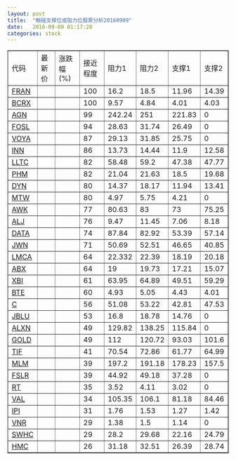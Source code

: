 ```yaml
---
layout: post
title:  "触碰支撑位或阻力位股票分析20160909"
date:   2016-09-09 01:17:28
categories: stock
---
```

<script type="text/javascript">
var stockList = []
stockList.push('gb_fran');
stockList.push('gb_bcrx');
stockList.push('gb_agn');
stockList.push('gb_fosl');
stockList.push('gb_voya');
stockList.push('gb_inn');
stockList.push('gb_lltc');
stockList.push('gb_phm');
stockList.push('gb_dyn');
stockList.push('gb_mtw');
stockList.push('gb_awk');
stockList.push('gb_alj');
stockList.push('gb_data');
stockList.push('gb_jwn');
stockList.push('gb_lmca');
stockList.push('gb_abx');
stockList.push('gb_xbi');
stockList.push('gb_bte');
stockList.push('gb_c');
stockList.push('gb_jblu');
stockList.push('gb_alxn');
stockList.push('gb_gold');
stockList.push('gb_tif');
stockList.push('gb_mlm');
stockList.push('gb_fslr');
stockList.push('gb_rt');
stockList.push('gb_val');
stockList.push('gb_ipi');
stockList.push('gb_vnr');
stockList.push('gb_swhc');
stockList.push('gb_hmc');
</script>
<table border="1">
 <tr>
 <td>代码</td>
 <td>最新价</td>
 <td>涨跌幅(%)</td>
 <td>接近程度</td>
 <td>阻力1</td>
 <td>阻力2</td>
 <td>支撑1</td>
 <td>支撑2</td>
</tr>
  <tr id="fran" class="red">
  <td><a href="http://stock.finance.sina.com.cn/usstock/quotes/FRAN.html" target="_blank">FRAN</a></td><td></td><td></td><td>100</td><td>16.2</td><td>18.5</td><td>11.96</td><td>14.39</td></tr>
  <tr id="bcrx" class="red">
  <td><a href="http://stock.finance.sina.com.cn/usstock/quotes/BCRX.html" target="_blank">BCRX</a></td><td></td><td></td><td>100</td><td>9.57</td><td>4.84</td><td>4.01</td><td>4.03</td></tr>
  <tr id="agn" class="red">
  <td><a href="http://stock.finance.sina.com.cn/usstock/quotes/AGN.html" target="_blank">AGN</a></td><td></td><td></td><td>99</td><td>242.24</td><td>251</td><td>221.83</td><td>0</td></tr>
  <tr id="fosl" class="red">
  <td><a href="http://stock.finance.sina.com.cn/usstock/quotes/FOSL.html" target="_blank">FOSL</a></td><td></td><td></td><td>94</td><td>28.63</td><td>31.74</td><td>26.49</td><td>0</td></tr>
  <tr id="voya" class="red">
  <td><a href="http://stock.finance.sina.com.cn/usstock/quotes/VOYA.html" target="_blank">VOYA</a></td><td></td><td></td><td>87</td><td>29.13</td><td>31.85</td><td>25.75</td><td>0</td></tr>
  <tr id="inn" class="red">
  <td><a href="http://stock.finance.sina.com.cn/usstock/quotes/INN.html" target="_blank">INN</a></td><td></td><td></td><td>86</td><td>13.73</td><td>14.44</td><td>11.9</td><td>12.58</td></tr>
  <tr id="lltc" class="green">
  <td><a href="http://stock.finance.sina.com.cn/usstock/quotes/LLTC.html" target="_blank">LLTC</a></td><td></td><td></td><td>82</td><td>58.48</td><td>59.2</td><td>47.38</td><td>47.77</td></tr>
  <tr id="phm" class="red">
  <td><a href="http://stock.finance.sina.com.cn/usstock/quotes/PHM.html" target="_blank">PHM</a></td><td></td><td></td><td>82</td><td>21.04</td><td>21.63</td><td>18.5</td><td>19.68</td></tr>
  <tr id="dyn" class="red">
  <td><a href="http://stock.finance.sina.com.cn/usstock/quotes/DYN.html" target="_blank">DYN</a></td><td></td><td></td><td>80</td><td>14.37</td><td>18.17</td><td>11.94</td><td>13.41</td></tr>
  <tr id="mtw" class="red">
  <td><a href="http://stock.finance.sina.com.cn/usstock/quotes/MTW.html" target="_blank">MTW</a></td><td></td><td></td><td>80</td><td>4.97</td><td>5.75</td><td>4.21</td><td>0</td></tr>
  <tr id="awk" class="green">
  <td><a href="http://stock.finance.sina.com.cn/usstock/quotes/AWK.html" target="_blank">AWK</a></td><td></td><td></td><td>77</td><td>80.63</td><td>83</td><td>73</td><td>75.25</td></tr>
  <tr id="alj" class="green">
  <td><a href="http://stock.finance.sina.com.cn/usstock/quotes/ALJ.html" target="_blank">ALJ</a></td><td></td><td></td><td>76</td><td>9.47</td><td>11.45</td><td>7.06</td><td>8.18</td></tr>
  <tr id="data" class="green">
  <td><a href="http://stock.finance.sina.com.cn/usstock/quotes/DATA.html" target="_blank">DATA</a></td><td></td><td></td><td>74</td><td>87.84</td><td>82.92</td><td>53.39</td><td>57.14</td></tr>
  <tr id="jwn" class="red">
  <td><a href="http://stock.finance.sina.com.cn/usstock/quotes/JWN.html" target="_blank">JWN</a></td><td></td><td></td><td>71</td><td>50.69</td><td>52.51</td><td>46.65</td><td>40.85</td></tr>
  <tr id="lmca" class="red">
  <td><a href="http://stock.finance.sina.com.cn/usstock/quotes/LMCA.html" target="_blank">LMCA</a></td><td></td><td></td><td>64</td><td>22.332</td><td>22.39</td><td>18.19</td><td>20.18</td></tr>
  <tr id="abx" class="red">
  <td><a href="http://stock.finance.sina.com.cn/usstock/quotes/ABX.html" target="_blank">ABX</a></td><td></td><td></td><td>64</td><td>19</td><td>19.73</td><td>17.21</td><td>15.07</td></tr>
  <tr id="xbi" class="red">
  <td><a href="http://stock.finance.sina.com.cn/usstock/quotes/XBI.html" target="_blank">XBI</a></td><td></td><td></td><td>61</td><td>63.95</td><td>64.89</td><td>49.51</td><td>59.29</td></tr>
  <tr id="bte" class="red">
  <td><a href="http://stock.finance.sina.com.cn/usstock/quotes/BTE.html" target="_blank">BTE</a></td><td></td><td></td><td>60</td><td>4.93</td><td>5.05</td><td>4.43</td><td>4.01</td></tr>
  <tr id="c" class="green">
  <td><a href="http://stock.finance.sina.com.cn/usstock/quotes/C.html" target="_blank">C</a></td><td></td><td></td><td>56</td><td>51.08</td><td>53.22</td><td>42.81</td><td>47.53</td></tr>
  <tr id="jblu" class="red">
  <td><a href="http://stock.finance.sina.com.cn/usstock/quotes/JBLU.html" target="_blank">JBLU</a></td><td></td><td></td><td>53</td><td>16.8</td><td>18.78</td><td>14.76</td><td>0</td></tr>
  <tr id="alxn" class="green">
  <td><a href="http://stock.finance.sina.com.cn/usstock/quotes/ALXN.html" target="_blank">ALXN</a></td><td></td><td></td><td>49</td><td>129.82</td><td>138.25</td><td>115.84</td><td>0</td></tr>
  <tr id="gold" class="green">
  <td><a href="http://stock.finance.sina.com.cn/usstock/quotes/GOLD.html" target="_blank">GOLD</a></td><td></td><td></td><td>49</td><td>112</td><td>120.72</td><td>93.03</td><td>101.6</td></tr>
  <tr id="tif" class="red">
  <td><a href="http://stock.finance.sina.com.cn/usstock/quotes/TIF.html" target="_blank">TIF</a></td><td></td><td></td><td>41</td><td>70.54</td><td>72.86</td><td>61.77</td><td>64.99</td></tr>
  <tr id="mlm" class="green">
  <td><a href="http://stock.finance.sina.com.cn/usstock/quotes/MLM.html" target="_blank">MLM</a></td><td></td><td></td><td>39</td><td>197.2</td><td>191.18</td><td>178.23</td><td>157.5</td></tr>
  <tr id="fslr" class="green">
  <td><a href="http://stock.finance.sina.com.cn/usstock/quotes/FSLR.html" target="_blank">FSLR</a></td><td></td><td></td><td>39</td><td>44.92</td><td>49.18</td><td>37.28</td><td>0</td></tr>
  <tr id="rt" class="green">
  <td><a href="http://stock.finance.sina.com.cn/usstock/quotes/RT.html" target="_blank">RT</a></td><td></td><td></td><td>35</td><td>3.52</td><td>4.11</td><td>3.02</td><td>0</td></tr>
  <tr id="val" class="green">
  <td><a href="http://stock.finance.sina.com.cn/usstock/quotes/VAL.html" target="_blank">VAL</a></td><td></td><td></td><td>34</td><td>105.35</td><td>106.1</td><td>81.18</td><td>84.46</td></tr>
  <tr id="ipi" class="green">
  <td><a href="http://stock.finance.sina.com.cn/usstock/quotes/IPI.html" target="_blank">IPI</a></td><td></td><td></td><td>31</td><td>1.76</td><td>1.53</td><td>1.27</td><td>1.42</td></tr>
  <tr id="vnr" class="red">
  <td><a href="http://stock.finance.sina.com.cn/usstock/quotes/VNR.html" target="_blank">VNR</a></td><td></td><td></td><td>29</td><td>1.38</td><td>1.5</td><td>1.14</td><td>0</td></tr>
  <tr id="swhc" class="red">
  <td><a href="http://stock.finance.sina.com.cn/usstock/quotes/SWHC.html" target="_blank">SWHC</a></td><td></td><td></td><td>29</td><td>28.2</td><td>29.68</td><td>22.16</td><td>24.79</td></tr>
  <tr id="hmc" class="red">
  <td><a href="http://stock.finance.sina.com.cn/usstock/quotes/HMC.html" target="_blank">HMC</a></td><td></td><td></td><td>26</td><td>31.18</td><td>32.51</td><td>26.39</td><td>28.74</td></tr>
</table>
